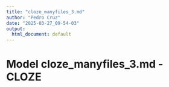 ```yaml
---
title: "cloze_manyfiles_3.md"
author: "Pedro Cruz"
date: "2025-03-27_09-54-03"
output:
  html_document: default
---
```



# Model cloze_manyfiles_3.md - CLOZE

